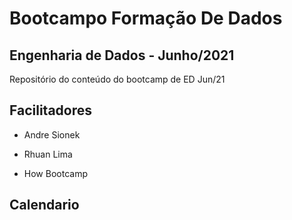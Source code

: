 # Bootcampo Formação De Dados

## Engenharia de Dados - Junho/2021

Repositório do conteúdo do bootcamp de ED Jun/21

## Facilitadores

* Andre Sionek
* Rhuan Lima

* How Bootcamp

## Calendario